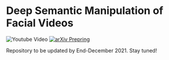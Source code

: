 # Deep Semantic Manipulation of Facial Videos
![Youtube Video](https://img.shields.io/badge/HD%20Video-Results-red?logo=youtube)
[![arXiv Prepring](https://img.shields.io/badge/arXiv-Preprint-red?logo=arxiv)](https://arxiv.org/abs/2111.07902)

Repository to be updated by End-December 2021. Stay tuned!
